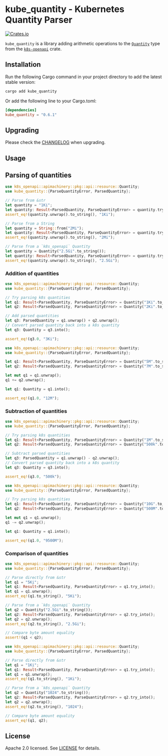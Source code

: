 # kube_quantity - Kubernetes Quantity Parser

[![Crates.io](https://img.shields.io/crates/v/kube_quantity)](https://crates.io/crates/kube_quantity)

`kube_quantity` is a library adding arithmetic operations to the [`Quantity`](https://arnavion.github.io/k8s-openapi/v0.17.x/k8s_openapi/apimachinery/pkg/api/resource/struct.Quantity.html#) type from the [`k8s-openapi`](https://crates.io/crates/k8s-openapi) crate.

## Installation

Run the following Cargo command in your project directory to add the latest stable version:

```bash
cargo add kube_quantity
```

Or add the following line to your Cargo.toml:

```toml
[dependencies]
kube_quantity = "0.6.1"
```

## Upgrading

Please check the [CHANGELOG](https://github.com/ThomasK33/kube-quantity-rs/blob/main/CHANGELOG.md) when upgrading.

## Usage

## Parsing of quantities

```rust
use k8s_openapi::apimachinery::pkg::api::resource::Quantity;
use kube_quantity::{ParseQuantityError, ParsedQuantity};

// Parse from &str
let quantity = "1Ki";
let quantity: Result<ParsedQuantity, ParseQuantityError> = quantity.try_into();
assert_eq!(quantity.unwrap().to_string(), "1Ki");

// Parse from a String
let quantity = String::from("2Mi");
let quantity: Result<ParsedQuantity, ParseQuantityError> = quantity.try_into();
assert_eq!(quantity.unwrap().to_string(), "2Mi");

// Parse from a `k8s_openapi` Quantity
let quantity = Quantity("2.5Gi".to_string());
let quantity: Result<ParsedQuantity, ParseQuantityError> = quantity.try_into();
assert_eq!(quantity.unwrap().to_string(), "2.5Gi");
```

### Addition of quantities

```rust
use k8s_openapi::apimachinery::pkg::api::resource::Quantity;
use kube_quantity::{ParseQuantityError, ParsedQuantity};

// Try parsing k8s quantities
let q1: Result<ParsedQuantity, ParseQuantityError> = Quantity("1Ki".to_string()).try_into();
let q2: Result<ParsedQuantity, ParseQuantityError> = Quantity("2Ki".to_string()).try_into();

// Add parsed quantities
let q3: ParsedQuantity = q1.unwrap() + q2.unwrap();
// Convert parsed quantity back into a k8s quantity
let q3: Quantity = q3.into();

assert_eq!(q3.0, "3Ki");
```

```rust
use k8s_openapi::apimachinery::pkg::api::resource::Quantity;
use kube_quantity::{ParseQuantityError, ParsedQuantity};

let q1: Result<ParsedQuantity, ParseQuantityError> = Quantity("5M".to_string()).try_into();
let q2: Result<ParsedQuantity, ParseQuantityError> = Quantity("7M".to_string()).try_into();

let mut q1 = q1.unwrap();
q1 += q2.unwrap();

let q1: Quantity = q1.into();

assert_eq!(q1.0, "12M");

```

### Subtraction of quantities

```rust
use k8s_openapi::apimachinery::pkg::api::resource::Quantity;
use kube_quantity::{ParseQuantityError, ParsedQuantity};

// Try parsing k8s quantities
let q1: Result<ParsedQuantity, ParseQuantityError> = Quantity("1M".to_string()).try_into();
let q2: Result<ParsedQuantity, ParseQuantityError> = Quantity("500k".to_string()).try_into();

// Subtract parsed quantities
let q3: ParsedQuantity = q1.unwrap() - q2.unwrap();
// Convert parsed quantity back into a k8s quantity
let q3: Quantity = q3.into();

assert_eq!(q3.0, "500k");
```

```rust
use k8s_openapi::apimachinery::pkg::api::resource::Quantity;
use kube_quantity::{ParseQuantityError, ParsedQuantity};

// Try parsing k8s quantities
let q1: Result<ParsedQuantity, ParseQuantityError> = Quantity("10G".to_string()).try_into();
let q2: Result<ParsedQuantity, ParseQuantityError> = Quantity("500M".to_string()).try_into();

let mut q1 = q1.unwrap();
q1 -= q2.unwrap();

let q1: Quantity = q1.into();

assert_eq!(q1.0, "9500M");
```

### Comparison of quantities

```rust
use k8s_openapi::apimachinery::pkg::api::resource::Quantity;
use kube_quantity::{ParseQuantityError, ParsedQuantity};

// Parse directly from &str
let q1 = "5Ki";
let q1: Result<ParsedQuantity, ParseQuantityError> = q1.try_into();
let q1 = q1.unwrap();
assert_eq!(q1.to_string(), "5Ki");

// Parse from a `k8s_openapi` Quantity
let q2 = Quantity("2.5Gi".to_string());
let q2: Result<ParsedQuantity, ParseQuantityError> = q2.try_into();
let q2 = q2.unwrap();
assert_eq!(q2.to_string(), "2.5Gi");

// Compare byte amount equality
assert!(q1 < q2);
```

```rust
use k8s_openapi::apimachinery::pkg::api::resource::Quantity;
use kube_quantity::{ParseQuantityError, ParsedQuantity};

// Parse directly from &str
let q1 = "1Ki";
let q1: Result<ParsedQuantity, ParseQuantityError> = q1.try_into();
let q1 = q1.unwrap();
assert_eq!(q1.to_string(), "1Ki");

// Parse from a `k8s_openapi` Quantity
let q2 = Quantity("1024".to_string());
let q2: Result<ParsedQuantity, ParseQuantityError> = q2.try_into();
let q2 = q2.unwrap();
assert_eq!(q2.to_string(), "1024");

// Compare byte amount equality
assert_eq!(q1, q2);
```

## License

Apache 2.0 licensed. See [LICENSE](https://github.com/ThomasK33/kube-quantity-rs/blob/main/LICENSE) for details.
